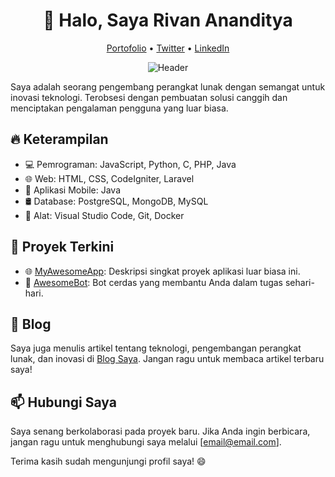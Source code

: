 <h1 align="center">👋 Halo, Saya Rivan Ananditya</h1>

<p align="center">
  <a href="https://rivanananditya28.com">Portofolio</a> •
  <a href="https://twitter.com/rivanananditya">Twitter</a> •
  <a href="https://www.linkedin.com/in/rivanananditya">LinkedIn</a>
</p>

<div align="center">
  <img src="" alt="Header">
</div>

Saya adalah seorang pengembang perangkat lunak dengan semangat untuk inovasi teknologi. Terobsesi dengan pembuatan solusi canggih dan menciptakan pengalaman pengguna yang luar biasa.

## 🔥 Keterampilan

- 💻 Pemrograman: JavaScript, Python, C, PHP, Java
- 🌐 Web: HTML, CSS, CodeIgniter, Laravel
- 📱 Aplikasi Mobile: Java
- 🛢️ Database: PostgreSQL, MongoDB, MySQL
- 🚀 Alat: Visual Studio Code, Git, Docker

## 🚀 Proyek Terkini

- 🌐 [MyAwesomeApp](https://github.com/rivanananditya28/my-awesome-app): Deskripsi singkat proyek aplikasi luar biasa ini.
- 🤖 [AwesomeBot](https://github.com/rivanananditya28/awesome-bot): Bot cerdas yang membantu Anda dalam tugas sehari-hari.

## 📝 Blog

Saya juga menulis artikel tentang teknologi, pengembangan perangkat lunak, dan inovasi di [Blog Saya](https://rivanananditya28.com/blog). Jangan ragu untuk membaca artikel terbaru saya!

## 📫 Hubungi Saya

Saya senang berkolaborasi pada proyek baru. Jika Anda ingin berbicara, jangan ragu untuk menghubungi saya melalui [email@email.com].

Terima kasih sudah mengunjungi profil saya! 😄
<!---
rivanananditya28/rivanananditya28 is a ✨ special ✨ repository because its `README.md` (this file) appears on your GitHub profile.
You can click the Preview link to take a look at your changes.
--->
